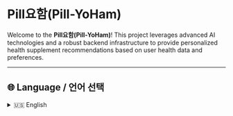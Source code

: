 # Pill요함(Pill-YoHam)

Welcome to the **Pill요함(Pill-YoHam)**! This project leverages advanced AI technologies and a robust backend infrastructure to provide personalized health supplement recommendations based on user health data and preferences.

---

## 🌐 Language / 언어 선택
<details>
<summary>🇺🇸 English</summary>

## Table of Contents

1. [Overview](#overview)
2. [Features](#features)
3. [Technologies Used](#technologies-used)
4. [Project Structure](#project-structure)
5. [Setup and Installation](#setup-and-installation)
6. [How It Works](#how-it-works)
7. [Endpoints](#endpoints)
8. [Future Improvements](#future-improvements)
9. [License](#license)

---

## Overview

This project focuses on utilizing user health data, preferences, and modern AI techniques to recommend the most suitable health supplements. The system processes stored supplement data and compares it against user input using advanced embedding models and vector similarity calculations.

---

## Features

- **Personalized Recommendations**: Tailored suggestions based on health conditions, goals, and allergies.
- **Vector-Based Similarity Matching**: High-accuracy matching using cosine similarity and embeddings.
- **RAG (Retrieval-Augmented Generation)**: Efficient use of AI models to reduce token costs and provide accurate responses.
- **Caching**: Speeds up repeated queries by storing results locally.
- **Scalable Backend**: Flask server for processing, with support for MongoDB.
- **Dynamic Data Processing**: Real-time analysis and data augmentation.

---

## Technologies Used

- **Backend**: Flask, Python
- **Database**: MongoDB
- **AI Models**: OpenAI GPT, Vector Embeddings
- **Search Augmentation**: Retrieval-Augmented Generation (RAG)
- **Web Framework**: Spring Boot (for frontend integration)
- **Frontend**: JSP, Bootstrap
- **Deployment**: Docker (optional)

---

## Project Structure

```plaintext
health-supplements/
├── ai/
│   ├── app.py                # Flask server entry point
│   ├── routes/
│   │   ├── data_routes.py    # Handles external data fetching
│   │   ├── gpt_routes.py     # AI interactions
│   │   ├── recommendation_routes.py  # Recommendation logic
│   ├── services/
│   │   ├── recommendation_service.py # Main recommendation logic
│   │   ├── embeddings_service.py     # Handles embeddings
│   │   ├── cache_service.py          # Caching layer
│   ├── utils/
│   │   ├── helpers.py                # Preprocessing and vector generation
│   │   ├── config.py                 # Configuration (API keys, DB URIs)
│   ├── models/
│   │   ├── chatgpt_integration.py    # GPT integration
│   │   ├── embeddings.py             # Embedding generation
├── web/
│   ├── src/
│   │   ├── main/
│   │   │   ├── java/com/supplements/ # Spring Boot backend
│   │   │   ├── resources/templates/  # JSP templates
├── README.md                         # Project documentation
├── requirements.txt                  # Python dependencies
```

---

## Setup and Installation

**Prerequisites**
- Python 3.8+
- MongoDB installed and running
- API keys for OpenAI and external health data API

---

## How It Works

**1.Data Collection**:
- Fetch health supplement data via an external API.
- Store data in MongoDB.

**2.User Input**:
- Collect user health details (e.g., age, conditions, allergies, goals).

**3.Recommendation Process**:
- Generate embeddings for user input and stored product data.
- Compare vectors using cosine similarity.
- Retrieve the top matching supplements.
- Use GPT to refine recommendations.

---

## Endpoints

**Flask Server**
1. POST /api/fetch-and-save

- Fetch and save external API data to MongoDB.

2. POST /api/generate-response

- Interact with GPT for product suggestions.

3. POST /api/recommend

- Recommend supplements based on user input.

---

## Future Improvements

- **Expand AI Model Integration**: Include Claude or other models for cost-efficiency.
- **User Authentication**: Secure login and personalized dashboards.
- **Enhanced Search**: Implement advanced filtering and sorting options.

---

<details>
<summary>🇰🇷 한국어</summary>

## 목차

1. [개요](#개요)
2. [주요 기능](#주요-기능)
3. [사용 기술](#사용-기술)
4. [프로젝트 구조](#프로젝트-구조)
5. [설치 및 실행](#설치-및-실행)
6. [작동 방식](#작동-방식)
7. [엔드포인트](#엔드포인트)
8. [향후 개선 사항](#향후-개선-사항)
9. [라이선스](#라이선스)

---

## 개요

**Pill요함**은 사용자 건강 데이터와 선호도를 기반으로 가장 적합한 건강 보조제를 추천하기 위해 최신 AI 기술을 활용합니다. 저장된 보조제 데이터를 처리하고 사용자의 입력과 비교하여 고급 임베딩 모델과 벡터 유사도 계산을 활용합니다.

---

## 주요 기능

- **맞춤형 추천**: 건강 상태, 목표, 알레르기에 기반한 맞춤형 추천.
- **벡터 기반 유사도 매칭**: 코사인 유사도 및 임베딩을 활용한 고정밀 매칭.
- **RAG (Retrieval-Augmented Generation)**: 효율적인 AI 모델 사용으로 비용 절감 및 정확한 응답 제공.
- **캐싱**: 반복된 요청의 결과를 로컬에 저장하여 속도 향상.
- **확장 가능한 백엔드**: MongoDB를 지원하는 Flask 서버.
- **동적 데이터 처리**: 실시간 분석 및 데이터 증강.

---

## 사용 기술

- **백엔드**: Flask, Python
- **데이터베이스**: MongoDB
- **AI 모델**: OpenAI GPT, 벡터 임베딩
- **검색 증강**: Retrieval-Augmented Generation (RAG)
- **웹 프레임워크**: Spring Boot
- **프론트엔드**: JSP, Bootstrap
- **배포**: Docker (선택 사항)

---

## 설치 및 실행

**필수 조건**
- Python 3.8+
- MongoDB 설치 및 실행
- OpenAI 및 외부 건강 데이터 API 키

---

## License

This project is licensed under the MIT License. See the LICENSE file for details.
